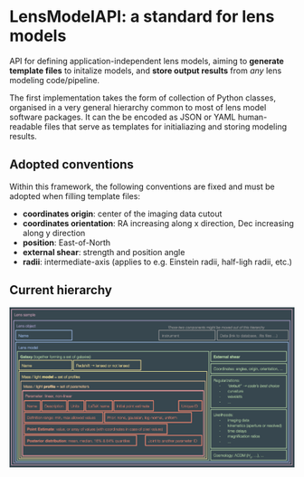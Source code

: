 # LensModelAPI: a standard for lens models

API for defining application-independent lens models, aiming to __generate template files__ to initalize models, and __store output results__ from _any_ lens modeling code/pipeline.

The first implementation takes the form of collection of Python classes, organised in a very general hierarchy common to most of lens model software packages. It can the be encoded as JSON or YAML human-readable files that serve as templates for initialiazing and storing modeling results.


## Adopted conventions

Within this framework, the following conventions are fixed and must be adopted when filling template files:
- **coordinates origin**: center of the imaging data cutout
- **coordinates orientation**: RA increasing along x direction, Dec increasing along y direction
- **position**: East-of-North
- **external shear**: strength and position angle
- **radii**: intermediate-axis (applies to e.g. Einstein radii, half-ligh radii, etc.)


## Current hierarchy

![API Hierarchy](images/api_stacked_hierarchy.png "API Hierarchy")
